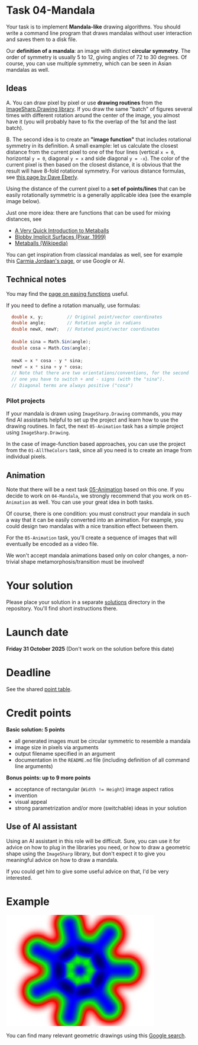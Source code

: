 # Task 04-Mandala
Your task is to implement **Mandala-like** drawing algorithms. You should write a command line
program that draws mandalas without user interaction and saves them to a disk file.

Our **definition of a mandala**: an image with distinct **circular symmetry**. The order of
symmetry is usually 5 to 12, giving angles of 72 to 30 degrees.
Of course, you can use multiple symmetry, which can be seen in
Asian mandalas as well.

## Ideas
A. You can draw pixel by pixel or use **drawing routines** from the
[ImageSharp.Drawing library](https://www.nuget.org/packages/SixLabors.ImageSharp/).
If you draw the same "batch" of figures several times with different
rotation around the center of the image, you almost have it (you will probably have to fix
the overlap of the 1st and the last batch).

B. The second idea is to create an **"image function"** that includes rotational
symmetry in its definition. A small example: let us calculate
the closest distance from the current pixel to one of the four lines
(vertical `x = 0`, horizontal `y = 0`, diagonal `y = x` and side diagonal
`y = -x`). The color of the current pixel is then based on the closest distance,
it is obvious that the result will have 8-fold rotational symmetry. For
various distance formulas, see
[this page by Dave Eberly](https://www.geometrictools.com/Documentation/Documentation.html).

Using the distance of the current pixel to a **set of points/lines** that can
be easily rotationally symmetric is a generally
applicable idea (see the example image below).

Just one more idea: there are functions that can be used for mixing
distances, see
* [A Very Quick Introduction to Metaballs](https://people.computing.clemson.edu/~dhouse/courses/881/notes/metaballs/index.html)
* [Blobby Implicit Surfaces (Pixar, 1999)](https://renderman.jp/appnote.31.html)
* [Metaballs (Wikipedia)](https://en.wikipedia.org/wiki/Metaballs)

You can get inspiration from classical mandalas as well, see for example this
[Carmia Jordaan's page](https://www.clementinecreative.co.za/step-by-step-tutorial-on-how-to-draw-a-mandala/),
or use Google or AI.

## Technical notes
You may find the [page on easing functions](https://easings.net/) useful.

If you need to define a rotation manually, use formulas:
```csharp
  double x, y;         // Original point/vector coordinates
  double angle;        // Rotation angle in radians
  double newX, newY;   // Rotated point/vector coordinates

  double sina = Math.Sin(angle);
  double cosa = Math.Cos(angle);

  newX = x * cosa - y * sina;
  newY = x * sina + y * cosa;
  // Note that there are two orientations/conventions, for the second
  // one you have to switch + and - signs (with the "sina").
  // Diagonal terms are always positive ("cosa")
```

### Pilot projects
If your mandala is drawn using `ImageSharp.Drawing` commands, you may find
AI assistants helpful to set up the project and learn how to use the drawing
routines. In fact, the next `05-Animation` task has a simple project using
`ImageSharp.Drawing`.

In the case of image-function based approaches, you can use the project from the
`01-AllTheColors` task, since all you need is to create an image from individual
pixels.

## Animation
Note that there will be a next task [05-Animation](../05-Animation/README.md)
based on this one. If you decide to work on `04-Mandala`, we strongly recommend
that you work on `05-Animation` as well. You can use your great idea in both
tasks.

Of course, there is one condition: you must construct your mandala in such
a way that it can be easily converted into an animation. For example, you
could design two mandalas with a nice transition effect between them.

For the `05-Animation` task, you'll create a sequence of images that will
eventually be encoded as a video file.

We won't accept mandala animations based only on color changes, a non-trivial
shape metamorphosis/transition must be involved!

# Your solution
Please place your solution in a separate [solutions](solutions/README.md)
directory in the repository. You'll find short instructions there.

# Launch date
**Friday 31 October 2025**
(Don't work on the solution before this date)

# Deadline
See the shared [point table](https://docs.google.com/spreadsheets/d/17XuX5tgvh_E0u17Y4BXtQK-qVt1qnr9zAXVHGkYrNWs/edit?usp=sharing).

# Credit points
**Basic solution: 5 points**
* all generated images must be circular symmetric to resemble a mandala
* image size in pixels via arguments
* output filename specified in an argument
* documentation in the `README.md` file (including definition of all command
  line arguments)

**Bonus points: up to 9 more points**
* acceptance of rectangular (`Width != Height`) image aspect ratios
* invention
* visual appeal
* strong parametrization and/or more (switchable) ideas in your solution

## Use of AI assistant
Using an AI assistant in this role will be difficult. Sure, you can use
it for advice on how to plug in the libraries you need, or how to draw
a geometric shape using the `ImageSharp` library, but don't expect it to
give you meaningful advice on how to draw a mandala.

If you could get him to give some useful advice on that, I'd be very
interested.

# Example
![7-fold ornament](m7-20-35.jpg)

You can find many relevant geometric drawings using this
[Google search](https://www.google.com/search?q=mandala+image).
